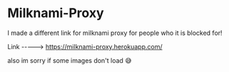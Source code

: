 # Milknami-Proxy
I made a different link for milknami proxy for people who it is blocked for!


Link -----> https://milknami-proxy.herokuapp.com/

also im sorry if some images don't load 😅
